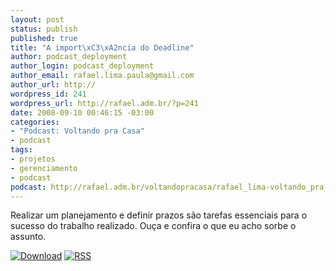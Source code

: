 ```yaml
--- 
layout: post
status: publish
published: true
title: "A import\xC3\xA2ncia do Deadline"
author: podcast_deployment
author_login: podcast_deployment
author_email: rafael.lima.paula@gmail.com
author_url: http://
wordpress_id: 241
wordpress_url: http://rafael.adm.br/?p=241
date: 2008-09-10 00:46:15 -03:00
categories: 
- "Podcast: Voltando pra Casa"
- podcast
tags: 
- projetos
- gerenciamento
- podcast
podcast: http://rafael.adm.br/voltandopracasa/rafael_lima-voltando_pra_casa-0016.mp3
---
```

Realizar um planejamento e definir prazos são tarefas essenciais para o sucesso do trabalho realizado. Ouça e confira o que eu acho sorbe o assunto.

<a class="noborder" href="http://rafael.adm.br/voltandopracasa/rafael_lima-voltando_pra_casa-0016.mp3" title="Download"><img src="http://rafael.adm.br/wp-content/themes/rafael_lima-rockinblue/images/download_green.gif" border="0" alt="Download" /></a> <a class="noborder" href="http://feeds.feedburner.com/rafael_lima_podcast" title="RSS"><img src="http://rafael.adm.br/wp-content/themes/rafael_lima-rockinblue/images/icn-feed-16x16.png" border="0" alt="RSS" /></a>

